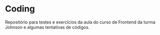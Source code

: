# Coding
Repositório para testes e exercícios da aula do curso de Frontend da turma Johnson e algumas tentativas de códigos.
